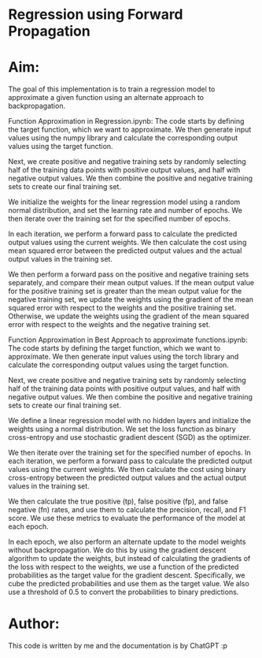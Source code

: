 # Regression using Forward Propagation

# Aim:
The goal of this implementation is to train a regression model to approximate a given function using an alternate approach to backpropagation.

Function Approximation in Regression.ipynb:
The code starts by defining the target function, which we want to approximate. We then generate input values using the numpy library and calculate the corresponding output values using the target function.

Next, we create positive and negative training sets by randomly selecting half of the training data points with positive output values, and half with negative output values. We then combine the positive and negative training sets to create our final training set.

We initialize the weights for the linear regression model using a random normal distribution, and set the learning rate and number of epochs. We then iterate over the training set for the specified number of epochs.

In each iteration, we perform a forward pass to calculate the predicted output values using the current weights. We then calculate the cost using mean squared error between the predicted output values and the actual output values in the training set.

We then perform a forward pass on the positive and negative training sets separately, and compare their mean output values. If the mean output value for the positive training set is greater than the mean output value for the negative training set, we update the weights using the gradient of the mean squared error with respect to the weights and the positive training set. Otherwise, we update the weights using the gradient of the mean squared error with respect to the weights and the negative training set.

Function Approximation in Best Approach to approximate functions.ipynb:
The code starts by defining the target function, which we want to approximate. We then generate input values using the torch library and calculate the corresponding output values using the target function.

Next, we create positive and negative training sets by randomly selecting half of the training data points with positive output values, and half with negative output values. We then combine the positive and negative training sets to create our final training set.

We define a linear regression model with no hidden layers and initialize the weights using a normal distribution. We set the loss function as binary cross-entropy and use stochastic gradient descent (SGD) as the optimizer.

We then iterate over the training set for the specified number of epochs. In each iteration, we perform a forward pass to calculate the predicted output values using the current weights. We then calculate the cost using binary cross-entropy between the predicted output values and the actual output values in the training set.

We then calculate the true positive (tp), false positive (fp), and false negative (fn) rates, and use them to calculate the precision, recall, and F1 score. We use these metrics to evaluate the performance of the model at each epoch.

In each epoch, we also perform an alternate update to the model weights without backpropagation. We do this by using the gradient descent algorithm to update the weights, but instead of calculating the gradients of the loss with respect to the weights, we use a function of the predicted probabilities as the target value for the gradient descent. Specifically, we cube the predicted probabilities and use them as the target value. We also use a threshold of 0.5 to convert the probabilities to binary predictions.

# Author: 
This code is written by me and the documentation is by ChatGPT :p
